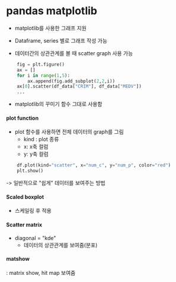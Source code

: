 # pandas matplotlib
- matplotlib를 사용한 그래프 지원
- Dataframe, series 별로 그래프 작성 가능

- 데이터간의 상관관계를 볼 때 scatter graph 사용 가능
```python
    fig = plt.figure()
    ax = []
    for i in range(1,5):
        ax.append(fig.add_subplot(2,2,i))
    ax[0].scatter(df_data["CRIM"], df_data["MEDV"])
    ...
```

- matplotlib의 꾸미기 함수 그대로 사용함

#### plot function
- plot 함수를 사용하면 전체 데이터의 graph를 그림
  - kind : plot 종류
  - x: x축 컬럼
  - y: y축 컬럼
```python
    df.plot(kind="scatter", x="num_c", y="num_p", color="red")
    plt.show()
```
-> 일반적으로 "쉽게" 데이터를 보여주는 방법

#### Scaled boxplot
  - 스케일링 후 적용
#### Scatter matrix 
  - diagonal = "kde"
    - 데이터의 상관관계를 보여줌(분포)

#### matshow
: matrix show, hit map 보여줌
